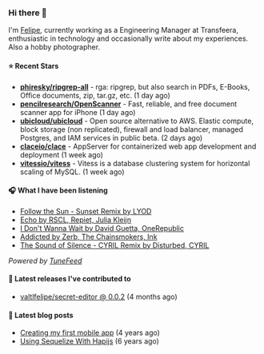 ### Hi there 👋

I'm [Felipe](https://felipevm.com), currently working as a Engineering Manager at Transfeera, enthusiastic in technology and occasionally write about my experiences. Also a hobby photographer.

#### ⭐ Recent Stars
- **[phiresky/ripgrep-all](https://github.com/phiresky/ripgrep-all)** - rga: ripgrep, but also search in PDFs, E-Books, Office documents, zip, tar.gz, etc. (1 day ago)
- **[pencilresearch/OpenScanner](https://github.com/pencilresearch/OpenScanner)** - Fast, reliable, and free document scanner app for iPhone (1 day ago)
- **[ubicloud/ubicloud](https://github.com/ubicloud/ubicloud)** - Open source alternative to AWS. Elastic compute, block storage (non replicated), firewall and load balancer, managed Postgres, and IAM services in public beta. (2 days ago)
- **[claceio/clace](https://github.com/claceio/clace)** - AppServer for containerized web app development and deployment (1 week ago)
- **[vitessio/vitess](https://github.com/vitessio/vitess)** - Vitess is a database clustering system for horizontal scaling of MySQL. (1 week ago)

#### 🎧 What I have been listening
- [Follow the Sun - Sunset Remix by LYOD](https://open.spotify.com/track/4QZJabkkdzFL1qqIsnBmGP)
- [Echo by RSCL, Repiet, Julia Kleijn](https://open.spotify.com/track/32fmwlkq7srmOAb5N0vdyj)
- [I Don&#39;t Wanna Wait by David Guetta, OneRepublic](https://open.spotify.com/track/331l3xABO0HMr1Kkyh2LZq)
- [Addicted by Zerb, The Chainsmokers, Ink](https://open.spotify.com/track/5ZUIPLoTLJZrPQh2kFZEUM)
- [The Sound of Silence - CYRIL Remix by Disturbed, CYRIL](https://open.spotify.com/track/1LY3GhF0zxIVgbYEQjCbUO)

_Powered by [TuneFeed](https://tunefeed.app?ref=valtlfelipe-gh-profile)_ 

#### 🚀 Latest releases I've contributed to


- [valtlfelipe/secret-editor @ 0.0.2](https://github.com/valtlfelipe/secret-editor/releases/tag/0.0.2) (4 months ago)

#### 📄 Latest blog posts
- [Creating my first mobile app](https://felipevm.com/posts/creating-my-first-mobile-app/) (4 years ago)
- [Using Sequelize With Hapijs](https://felipevm.com/posts/using-sequelize-with-hapijs/) (6 years ago)
